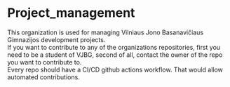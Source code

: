 # Project_management

This organization is used for managing Vilniaus Jono Basanavičiaus Gimnazijos development projects.
</br>
If you want to contribute to any of the organizations repositories,
first you need to be a student of VJBG,
second of all, contact the owner of the repo you want to contribute to.
</br>
Every repo should have a CI/CD github actions workflow.
That would allow automated contributions.
